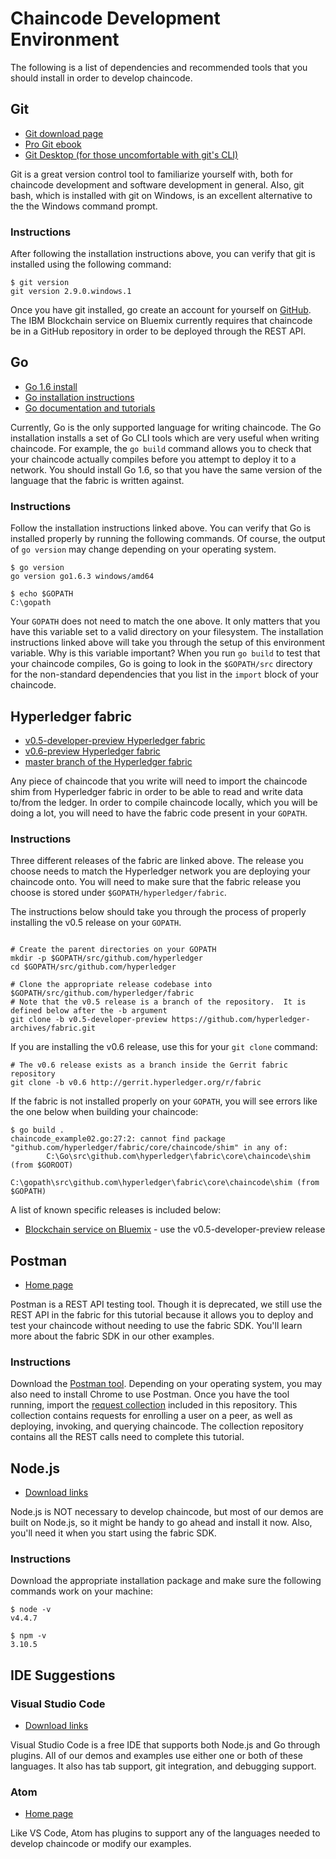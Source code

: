 # Chaincode Development Environment

The following is a list of dependencies and recommended tools that you should install in order to develop chaincode.

## Git

- [Git download page](https://git-scm.com/downloads)
- [Pro Git ebook](https://git-scm.com/book/en/v2)
- [Git Desktop (for those uncomfortable with git's CLI)](https://desktop.github.com/)

Git is a great version control tool to familiarize yourself with, both for chaincode development and software development in general. Also, git bash, which is installed with git on Windows, is an excellent alternative to the the Windows command prompt.

### Instructions

After following the installation instructions above, you can verify that git is installed using the following command:

```
$ git version
git version 2.9.0.windows.1
```

Once you have git installed, go create an account for yourself on [GitHub](https://github.com/). The IBM Blockchain service on Bluemix currently requires that chaincode be in a GitHub repository in order to be deployed through the REST API.

## Go

- [Go 1.6 install](https://golang.org/dl/#go1.6.3)
- [Go installation instructions](https://golang.org/doc/install)
- [Go documentation and tutorials](https://golang.org/doc/)

Currently, Go is the only supported language for writing chaincode. The Go installation installs a set of Go CLI tools which are very useful when writing chaincode. For example, the `go build` command allows you to check that your chaincode actually compiles before you attempt to deploy it to a network. You should install Go 1.6, so that you have the same version of the language that the fabric is written against.

### Instructions

Follow the installation instructions linked above. You can verify that Go is installed properly by running the following commands. Of course, the output of `go version` may change depending on your operating system.

```
$ go version
go version go1.6.3 windows/amd64

$ echo $GOPATH
C:\gopath
```

Your `GOPATH` does not need to match the one above. It only matters that you have this variable set to a valid directory on your filesystem. The installation instructions linked above will take you through the setup of this environment variable. Why is this variable important? When you run `go build` to test that your chaincode compiles, Go is going to look in the `$GOPATH/src` directory for the non-standard dependencies that you list in the `import` block of your chaincode.

## Hyperledger fabric

- [v0.5-developer-preview Hyperledger fabric](https://github.com/hyperledger-archives/fabric/tree/v0.5-developer-preview)
- [v0.6-preview Hyperledger fabric](https://gerrit.hyperledger.org/r/gitweb?p=fabric.git;a=shortlog;h=refs/heads/v0.6)
- [master branch of the Hyperledger fabric](https://gerrit.hyperledger.org/r/gitweb?p=fabric.git;a=summary)

Any piece of chaincode that you write will need to import the chaincode shim from Hyperledger fabric in order to be able to read and write data to/from the ledger. In order to compile chaincode locally, which you will be doing a lot, you will need to have the fabric code present in your `GOPATH`.

### Instructions

Three different releases of the fabric are linked above. The release you choose needs to match the Hyperledger network you are deploying your chaincode onto. You will need to make sure that the fabric release you choose is stored under `$GOPATH/hyperledger/fabric`.

The instructions below should take you through the process of properly installing the v0.5 release on your `GOPATH`.

```

# Create the parent directories on your GOPATH
mkdir -p $GOPATH/src/github.com/hyperledger
cd $GOPATH/src/github.com/hyperledger

# Clone the appropriate release codebase into $GOPATH/src/github.com/hyperledger/fabric
# Note that the v0.5 release is a branch of the repository.  It is defined below after the -b argument
git clone -b v0.5-developer-preview https://github.com/hyperledger-archives/fabric.git
```

If you are installing the v0.6 release, use this for your `git clone` command:

```
# The v0.6 release exists as a branch inside the Gerrit fabric repository
git clone -b v0.6 http://gerrit.hyperledger.org/r/fabric
```

If the fabric is not installed properly on your `GOPATH`, you will see errors like the one below when building your chaincode:
```
$ go build .
chaincode_example02.go:27:2: cannot find package "github.com/hyperledger/fabric/core/chaincode/shim" in any of:
        C:\Go\src\github.com\hyperledger\fabric\core\chaincode\shim (from $GOROOT)
        C:\gopath\src\github.com\hyperledger\fabric\core\chaincode\shim (from $GOPATH)
```

A list of known specific releases is included below:

- [Blockchain service on Bluemix](https://new-console.ng.bluemix.net/catalog/services/blockchain/) - use the v0.5-developer-preview release

## Postman

- [Home page](https://www.getpostman.com/)

Postman is a REST API testing tool. Though it is deprecated, we still use the REST API in the fabric for this tutorial because it allows you to deploy and test your chaincode without needing to use the fabric SDK. You'll learn more about the fabric SDK in our other examples.

### Instructions

Download the [Postman tool](https://www.getpostman.com/). Depending on your operating system, you may also need to install Chrome to use Postman. Once you have the tool running, import the [request collection](../LearnChaincodeREST.postman_collection.json) included in this repository. This collection contains requests for enrolling a user on a peer, as well as deploying, invoking, and querying chaincode. The collection repository contains all the REST calls need to complete this tutorial.

## Node.js

- [Download links](https://nodejs.org/en/download/)

Node.js is NOT necessary to develop chaincode, but most of our demos are built on Node.js, so it might be handy to go ahead and install it now. Also, you'll need it when you start using the fabric SDK.

### Instructions

Download the appropriate installation package and make sure the following commands work on your machine:

```
$ node -v
v4.4.7

$ npm -v
3.10.5
```

## IDE Suggestions

### Visual Studio Code

- [Download links](https://code.visualstudio.com/#alt-downloads)

Visual Studio Code is a free IDE that supports both Node.js and Go through plugins. All of our demos and examples use either one or both of these languages. It also has tab support, git integration, and debugging support.

### Atom

- [Home page](https://atom.io/)

Like VS Code, Atom has plugins to support any of the languages needed to develop chaincode or modify our examples.
